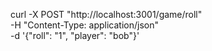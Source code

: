 curl -X POST "http://localhost:3001/game/roll" \
     -H "Content-Type: application/json" \
     -d '{"roll": "1", "player": "bob"}'